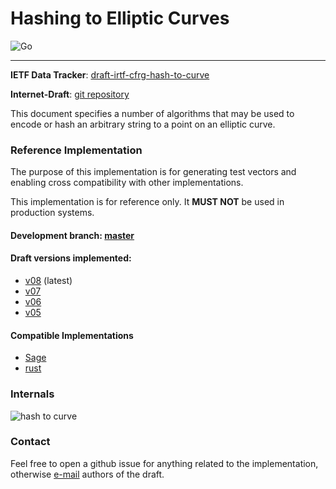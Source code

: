 # Hashing to Elliptic Curves

![Go](https://github.com/armfazh/h2c-go-ref/workflows/Go/badge.svg)

---

**IETF Data Tracker**: [draft-irtf-cfrg-hash-to-curve](https://datatracker.ietf.org/doc/draft-irtf-cfrg-hash-to-curve)

**Internet-Draft**: [git repository](https://github.com/cfrg/draft-irtf-cfrg-hash-to-curve)

This document specifies a number of algorithms that may be used to encode or hash an arbitrary string to a point on an elliptic curve.

### Reference Implementation

The purpose of this implementation is for generating test vectors and enabling cross compatibility with other implementations.

This implementation is for reference only. It **MUST NOT** be used in production systems.

#### Development branch: [master](https://github.com/armfazh/h2c-go-ref/tree/master)

#### Draft versions implemented:
 -   [v08](https://github.com/armfazh/h2c-go-ref/tree/v8.0.0) (latest)
 -   [v07](https://github.com/armfazh/h2c-go-ref/tree/v7.0.0)
 -   [v06](https://github.com/armfazh/h2c-go-ref/tree/v6.0.0)
 -   [v05](https://github.com/armfazh/h2c-go-ref/tree/v5.0.0)

#### Compatible Implementations
 -   [Sage](https://github.com/cfrg/draft-irtf-cfrg-hash-to-curve/tree/master/poc)
 -   [rust](https://github.com/armfazh/h2c-rust-ref)


### Internals

![hash to curve](https://github.com/cfrg/draft-irtf-cfrg-hash-to-curve/blob/master/drawings/diag.png)

### Contact

Feel free to open a github issue for anything related to the implementation, otherwise [e-mail](draft-irtf-cfrg-hash-to-curve@ietf.org) authors of the draft.
